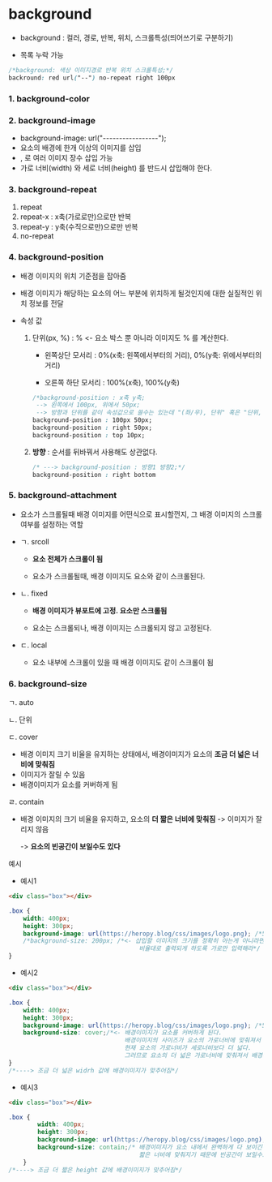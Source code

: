 # background

- background : 컬러, 경로, 반복, 위치, 스크롤특성(띄어쓰기로 구분하기)

- 목록 누락 가능 

```css
/*background: 색상 이미지경로 반복 위치 스크롤특성;*/
backround: red url("--") no-repeat right 100px
```

### 1. background-color

### 2. background-image

- background-image: url("-----------------");
- 요소의 배경에 한개 이상의 이미지를 삽입
- ,  로 여러 이미지 장수 삽입 가능
- 가로 너비(width) 와 세로 너비(height) 를 반드시 삽입해야 한다.

### 3. background-repeat

1. repeat 
2. repeat-x : x축(가로로만)으로만 반복
3. repeat-y : y축(수직으로만)으로만 반복
4. no-repeat

### 4. background-position

- 배경 이미지의 위치 기준점을 잡아줌

- 배경 이미지가 해당하는 요소의 어느 부분에 위치하게 될것인지에 대한 실질적인 위치 정보를 전달

- 속성 값

  1. 단위(px, %)  : % <- 요소 박스 뿐 아니라 이미지도 % 를 계산한다.

     - 왼쪽상단 모서리 : 0%(x축: 왼쪽에서부터의 거리), 0%(y축: 위에서부터의 거리) 

     - 오른쪽 하단 모서리 : 100%(x축), 100%(y축) 

     ```css
     /*background-position : x축 y축;
      --> 왼쪽에서 100px, 위에서 50px;
      --> 방향과 단위를 같이 속성값으로 쓸수는 있는데 "(좌/우), 단위" 혹은 "단위, (상/하)" 으로 써야만 사용 가능*/
     background-position : 100px 50px; 
     background-position : right 50px;
     background-position : top 10px;
     ```

  2. **방향** : 순서를 뒤바꿔서 사용해도 상관없다.

     ```css
     /* ---> background-position : 방향1 방향2;*/
     background-position : right bottom
     ```

### 5. background-attachment

- 요소가 스크롤될때 배경 이미지를 어떤식으로 표시할껀지, 그 배경 이미지의 스크롤 여부를 설정하는 역할

- ㄱ. srcoll

  - **요소 전체가 스크롤이 됨**

  -  요소가 스크롤될때, 배경 이미지도 요소와 같이 스크롤된다.

- ㄴ. fixed 

  - **배경 이미지가 뷰포트에 고정. 요소만 스크롤됨**
  
  - 요소는 스크롤되나, 배경 이미지는 스크롤되지 않고 고정된다. 
  
- ㄷ. local 

  - 요소 내부에 스크롤이 있을 때 배경 이미지도 같이 스크롤이 됨

### 6. background-size

ㄱ. auto

ㄴ. 단위

ㄷ. cover 

- 배경 이미지 크기 비율을 유지하는 상태에서, 배경이미지가 요소의 **조금 더 넓은 너비에 맞춰짐**
- 이미지가 잘릴 수 있음 
- 배경이미지가 요소를 커버하게 됨

ㄹ. contain

- 배경 이미지의 크기 비율을 유지하고, 요소의 **더 짧은 너비에 맞춰짐** -> 이미지가 잘리지 않음

  -> **요소의 빈공간이 보일수도 있다**

예시

- 예시1

```html
<div class="box"></div>
```

``` css
.box {
    width: 400px;
    height: 300px;
    background-image: url(https://heropy.blog/css/images/logo.png); /*500 x 500*/
    /*background-size: 200px; /*<- 삽입할 이미지의 크기를 정확히 아는게 아니라면, 
    								비율대로 출력되게 하도록 가로만 입력해라*/
}
```

- 예시2

```html
<div class="box"></div>
```

```css
.box {
    width: 400px;
    height: 300px;
    background-image: url(https://heropy.blog/css/images/logo.png); /*500 x 500*/
    background-size: cover;/*<- 배경이미지가 요소를 커버하게 된다. 
    							배경이미지의 사이즈가 요소의 가로너비에 맞춰져서 출력된다.
                                현재 요소의 가로너비가 세로너비보다 더 넓다. 
                                그러므로 요소의 더 넓은 가로너비에 맞춰져서 배경이미지 삽입된다.*/
}
/*----> 조금 더 넓은 widrh 값에 배경이미지가 맞추어짐*/
```

- 예시3

```html
<div class="box"></div>
```

```css
.box {
        width: 400px;
        height: 300px;
        background-image: url(https://heropy.blog/css/images/logo.png); /*500 x 500*/
        background-size: contain;/* 배경이미지가 요소 내에서 완벽하게 다 보이긴 하지만, 
                                    짧은 너비에 맞춰지기 때문에 빈공간이 보일수도 있다. */
    }
/*----> 조금 더 짧은 height 값에 배경이미지가 맞추어짐*/
```

